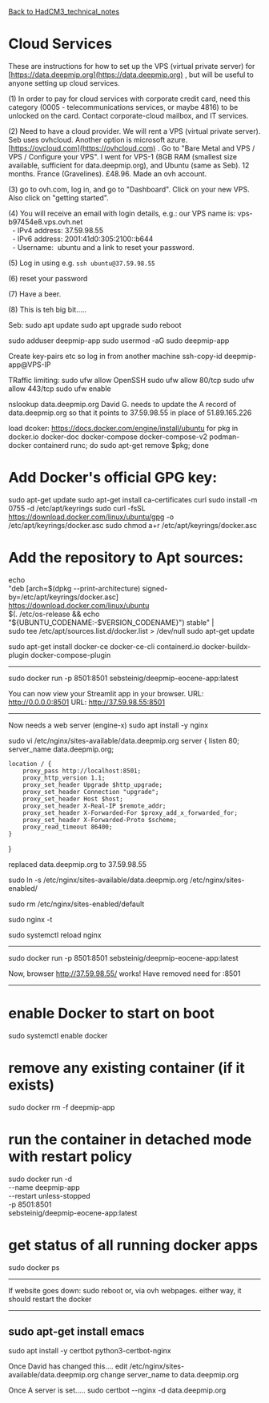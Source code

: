 
[Back to HadCM3_technical_notes](HadCM3_technical_notes.md)

# Cloud Services

These are instructions for how to set up the VPS (virtual private server) for [https://data.deepmip.org](https://data.deepmip.org) , but will be useful to anyone setting up cloud services.

(1) In order to pay for cloud services with corporate credit card, need this category (0005 - telecommunications services, or maybe 4816) to be unlocked on the card.  Contact corporate-cloud mailbox, and IT services.  

(2) Need to have a cloud provider.  We will rent a VPS (virtual private server).  Seb uses ovhcloud. Another option is microsoft azure.  [https://ovcloud.com](https://ovhcloud.com) .  Go to "Bare Metal and VPS / VPS / Configure your VPS".  I went for VPS-1 (8GB RAM (smallest size available, sufficient for data.deepmip.org), and Ubuntu (same as Seb).  12 months.  France (Gravelines).  £48.96.  Made an ovh account.

(3) go to ovh.com, log in, and go to "Dashboard".  Click on your new VPS.  Also click on "getting started".  

(4) You will receive an email with login details, e.g.:
our VPS name is: vps-b97454e8.vps.ovh.net  
  - IPv4 address: 37.59.98.55  
  - IPv6 address: 2001:41d0:305:2100::b644  
  - Username:  ubuntu
and a link to reset your password.

(5) Log in using e.g. `ssh ubuntu@37.59.98.55`

(6) reset your password

(7) Have a beer.

(8) This is teh big bit..... 

Seb:
sudo apt update
sudo apt upgrade
sudo reboot

sudo adduser deepmip-app
sudo usermod -aG sudo deepmip-app

Create key-pairs etc so log in from another machine
ssh-copy-id deepmip-app@VPS-IP

TRaffic limiting:
sudo ufw allow OpenSSH
sudo ufw allow 80/tcp
sudo ufw allow 443/tcp
sudo ufw enable

nslookup data.deepmip.org
David G. needs to update the A record of data.deepmip.org so that it points to 37.59.98.55 in place of 51.89.165.226 

load dcoker:
https://docs.docker.com/engine/install/ubuntu
for pkg in docker.io docker-doc docker-compose docker-compose-v2 podman-docker containerd runc; do sudo apt-get remove $pkg; done

# Add Docker's official GPG key:
sudo apt-get update
sudo apt-get install ca-certificates curl
sudo install -m 0755 -d /etc/apt/keyrings
sudo curl -fsSL https://download.docker.com/linux/ubuntu/gpg -o /etc/apt/keyrings/docker.asc
sudo chmod a+r /etc/apt/keyrings/docker.asc

# Add the repository to Apt sources:
echo \
  "deb [arch=$(dpkg --print-architecture) signed-by=/etc/apt/keyrings/docker.asc] https://download.docker.com/linux/ubuntu \
  $(. /etc/os-release && echo "${UBUNTU_CODENAME:-$VERSION_CODENAME}") stable" | \
  sudo tee /etc/apt/sources.list.d/docker.list > /dev/null
sudo apt-get update

sudo apt-get install docker-ce docker-ce-cli containerd.io docker-buildx-plugin docker-compose-plugin

-----

sudo docker run -p 8501:8501 sebsteinig/deepmip-eocene-app:latest

You can now view your Streamlit app in your browser.
URL: http://0.0.0.0:8501
URL: http://37.59.98.55:8501

------

Now needs a web server (engine-x)
sudo apt install -y nginx

sudo vi /etc/nginx/sites-available/data.deepmip.org
server {
    listen 80;
    server_name data.deepmip.org;
 
    location / {
        proxy_pass http://localhost:8501;
        proxy_http_version 1.1;
        proxy_set_header Upgrade $http_upgrade;
        proxy_set_header Connection "upgrade";
        proxy_set_header Host $host;
        proxy_set_header X-Real-IP $remote_addr;
        proxy_set_header X-Forwarded-For $proxy_add_x_forwarded_for;
        proxy_set_header X-Forwarded-Proto $scheme;
        proxy_read_timeout 86400;
    }
}


replaced data.deepmip.org to 37.59.98.55

sudo ln -s /etc/nginx/sites-available/data.deepmip.org /etc/nginx/sites-enabled/

sudo rm /etc/nginx/sites-enabled/default

sudo nginx -t

sudo systemctl reload nginx

-----

sudo docker run -p 8501:8501 sebsteinig/deepmip-eocene-app:latest

Now, browser http://37.59.98.55/ works!  Have removed need for :8501

----

# enable Docker to start on boot
sudo systemctl enable docker
 
# remove any existing container (if it exists)
sudo docker rm -f deepmip-app
 
# run the container in detached mode with restart policy
sudo docker run -d \
  --name deepmip-app \
  --restart unless-stopped \
  -p 8501:8501 \
  sebsteinig/deepmip-eocene-app:latest
# get status of all running docker apps
sudo docker ps

-----

If website goes down:
sudo reboot
or, via ovh webpages.
either way, it should restart the docker


----
sudo apt-get install emacs
----

sudo apt install -y certbot python3-certbot-nginx


Once David has changed this....
edit /etc/nginx/sites-available/data.deepmip.org
change server_name to data.deepmip.org

Once A server is set.....
sudo certbot --nginx -d data.deepmip.org








